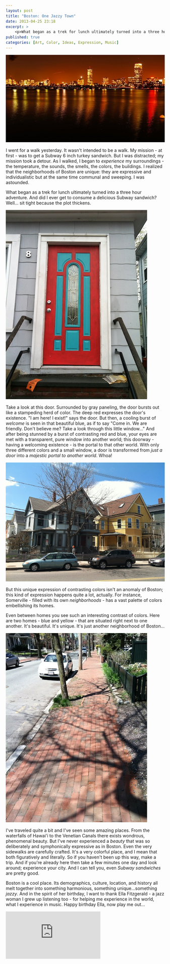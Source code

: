 ```yaml
---
layout: post
title: "Boston: One Jazzy Town"
date: 2013-04-25 23:18
excerpt: >
    <p>What began as a trek for lunch ultimately turned into a three hour adventure. And did I ever get to consume a delicious Subway sandwich? Well... sit tight because the plot thickens.</p>
published: true
categories: [Art, Color, Ideas, Expression, Music]
---
```


![Boston Skyline Night](/images/posts/jazzy_boston.jpg) 

I went for a walk yesterday. It wasn't intended to be a walk. My mission - at first - was to get a Subway 6 inch turkey sandwich. But I was distracted; my mission took a detour. As I walked, I began to _experience_ my surroundings - the temperature, the sounds, the smells, the colors, the buildings. I realized that the neighborhoods of Boston are unique: they are expressive and individualistic but at the same time communal and sweeping. I was astounded.

What began as a trek for lunch ultimately turned into a three hour adventure. And did I ever get to consume a delicious Subway sandwich? Well... sit tight because the plot thickens.

<!-- more -->

![A Very Colorful Door](/images/posts/colorful_door.jpg)

Take a look at this door. Surrounded by gray paneling, the door bursts out like a stampeding herd of color. The deep red expresses the door's existence. "I am here! I exist!" says the door. But then, a cooling burst of _welcome_ is seen in that beautiful blue, as if to say "Come in. We are friendly. Don't believe me? Take a look through this little window..." And after being stunned by a burst of contrasting red and blue, your eyes are met with a transparent, pure window into another world; this doorway - having a welcoming existence - is the portal to that other world. With only three different colors and a small window, a door is transformed from _just a door_ into a _majestic portal to another world_. Whoa!

![Davis Square Homes](/images/posts/davis_homes.jpg)

But this unique expression of contrasting colors isn't an anomaly of Boston; this kind of expression happens quite a lot, actually. For instance, Somerville - filled with its own _neighborhoods_ - has a vast palette of colors embellishing its homes. 


Even between homes you see such an interesting contrast of colors. Here are two homes - blue and yellow - that are situated right next to one another. It's beautiful. It's unique. It's just another neighborhood of Boston...

![Cobblestone Sidewalk](/images/posts/boston_sidewalk.jpg)

I've traveled quite a bit and I've seen some amazing places. From the waterfalls of Hawai'i to the Venetian Canals there exists wondrous, phenomenal beauty. But I've never experienced a _beauty_ that was so deliberately and symphonically expressive as in Boston. Even the very sidewalks are carefully crafted. It's a very colorful place, and I mean that both figuratively and literally. So if you haven't been up this way, make a trip. And if you're already here then take a few minutes one day and look around; experience your city. And I can tell you, even _Subway sandwiches_ are pretty good.

Boston is a cool place. Its demographics, culture, location, and history all melt together into something harmonious, something unique...something _jazzy_. And in the spirit of her birthday, I want to thank Ella Fitzgerald - a jazz woman I grew up listening too - for helping me experience in the world, what I experience in music. Happy birthday Ella, now play me out...

<iframe src="https://www.youtube.com/embed/gjcHbb2BOGU?rel=0" frameborder="0" allowfullscreen></iframe>